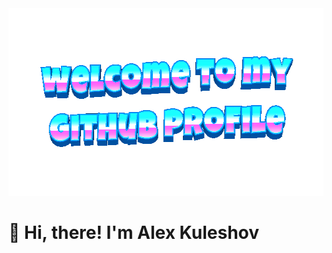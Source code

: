 <div align="center">
  <img height="300" width="600" src="https://github.com/AlexxxeyKuleshov/AlexxxeyKuleshov/blob/main/images/welcome-header.gif?raw=true"  />
</div>

<h1 align="left">👋 Hi, there! I'm Alex Kuleshov</h1>
